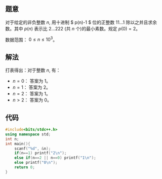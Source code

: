 ## 题意
对于给定的非负整数 $n$, 用十进制 $ p(n)-1 $ 位的正整数 $11...1$ 除以之并且求余数。其中 $p(n)$ 表示比 $2...222$ (共 $n$ 个)的最小素数。规定 $p(0)=2$。

数据范围： $0 \le n \le 10^3$。

## 解法
打表得出：对于整数 $n$, 有：

- $n=0$： 答案为 $1$。
- $n=1$： 答案为 $2$。
- $n=2$： 答案为 $1$。
- $n>2$： 答案为 $0$。

## 代码

```cpp
#include<bits/stdc++.h>
using namespace std;
int n;
int main(){
	scanf("%d", &n);
	if(n==1) printf("2\n");
	else if(n==2 || n==0) printf("1\n");
	else printf("0\n");
	return 0;
}

```
